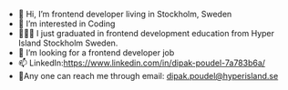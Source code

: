 - 👋 Hi, I’m frontend developer living in Stockholm, Sweden
- 👀 I’m interested in Coding 
- 👨🏻‍🎓 I just graduated in frontend  development education from Hyper Island Stockholm Sweden. 
- 🌱  I’m looking for a frontend developer job
- 📫 LinkedIn:https://www.linkedin.com/in/dipak-poudel-7a783b6a/ 
- 💌Any one can reach me through email: dipak.poudel@hyperisland.se

